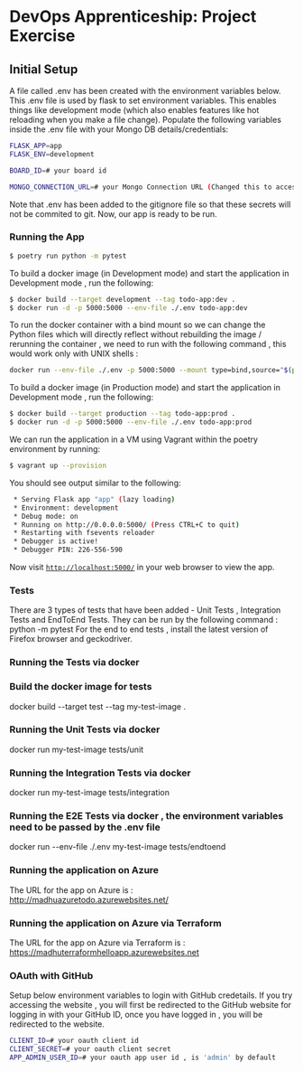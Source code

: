 # DevOps Apprenticeship: Project Exercise

## Initial Setup

A file called .env has been created with the environment variables below. This .env file is used by flask to set environment variables. This enables things like development mode (which also enables features like hot reloading when you make a file change). Populate the following variables inside the .env file with your Mongo DB details/credentials:

```bash
FLASK_APP=app
FLASK_ENV=development

BOARD_ID=# your board id

MONGO_CONNECTION_URL=# your Mongo Connection URL (Changed this to access Azure Cosmos DB via Mongo API)
```
Note that .env has been added to the gitignore file so that these secrets will not be commited to git. Now, our app is ready to be run.

### Running the App
```bash
$ poetry run python -m pytest
```

To build a docker image (in Development mode) and start the application in Development mode , run the following:
```bash
$ docker build --target development --tag todo-app:dev .
$ docker run -d -p 5000:5000 --env-file ./.env todo-app:dev 
```

To run the docker container with a bind mount so we can change the Python files which will directly reflect without rebuilding the image / rerunning the container , we need to run with the following command , this would work only with UNIX shells :
```bash
docker run --env-file ./.env -p 5000:5000 --mount type=bind,source="$(pwd)",target=/DevOps-Course-Starter todo-app:dev
```

To build a docker image (in Production mode) and start the application in Development mode , run the following:
```bash
$ docker build --target production --tag todo-app:prod .
$ docker run -d -p 5000:5000 --env-file ./.env todo-app:prod 
```

We can run the application in a VM using Vagrant within the poetry environment by running:
```bash
$ vagrant up --provision
```

You should see output similar to the following:
```bash
 * Serving Flask app "app" (lazy loading)
 * Environment: development
 * Debug mode: on
 * Running on http://0.0.0.0:5000/ (Press CTRL+C to quit)
 * Restarting with fsevents reloader
 * Debugger is active!
 * Debugger PIN: 226-556-590
```
Now visit [`http://localhost:5000/`](http://localhost:5000/) in your web browser to view the app.

### Tests
There are 3 types of tests that have been added - Unit Tests , Integration Tests and EndToEnd Tests.
They can be run by the following command : python -m pytest
For the end to end tests , install the latest version of Firefox browser and geckodriver.

### Running the Tests via docker

### Build the docker image for tests
docker build --target test --tag my-test-image .

### Running the Unit Tests via docker
docker run my-test-image tests/unit

### Running the Integration Tests via docker
docker run my-test-image tests/integration

### Running the E2E Tests via docker , the environment variables need to be passed by the .env file
docker run --env-file ./.env my-test-image tests/endtoend

### Running the application on Azure
The URL for the app on Azure is : http://madhuazuretodo.azurewebsites.net/

### Running the application on Azure via Terraform
The URL for the app on Azure via Terraform is : https://madhuterraformhelloapp.azurewebsites.net

### OAuth with GitHub
Setup below environment variables to login with GitHub credetails. If you try accessing the website , you will first be redirected to the GitHub website for logging in with your GitHub ID, once you have logged in , you will be redirected to the website.
```bash
CLIENT_ID=# your oauth client id
CLIENT_SECRET=# your oauth client secret
APP_ADMIN_USER_ID=# your oauth app user id , is 'admin' by default

